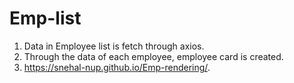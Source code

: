# Emp-list
1. Data in Employee list is fetch through axios.
2. Through the data of each employee, employee card is created.
3. https://snehal-nup.github.io/Emp-rendering/.
